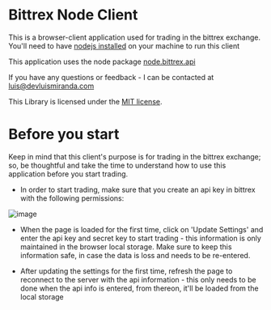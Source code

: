  Bittrex Node Client
 =====================
This is a browser-client application used for trading in the bittrex exchange.
You'll need to have [nodejs installed](https://nodejs.org/en/download/package-manager/) on your machine to run this client

This application uses the node package [node.bittrex.api](https://github.com/dparlevliet/node.bittrex.api)

If you have any questions or feedback - I can be contacted at luis@devluismiranda.com

This Library is licensed under the [MIT license](https://github.com/dparlevliet/node.bittrex.api/blob/master/LICENSE).

Before you start
================
Keep in mind that this client's purpose is for trading in the bittrex exchange; so, be thoughtful and take the time to understand how to use this application before you start trading.

- In order to start trading, make sure that you create an api key in bittrex with the following permissions:

![image](https://user-images.githubusercontent.com/1113806/30525069-ed44bfce-9bc4-11e7-9f7d-d9cb3916771c.png)

- When the page is loaded for the first time, click on 'Update Settings' and enter the api key and secret key to start trading - this information is only maintained in the browser local storage. Make sure to keep this information safe, in case the data is loss and needs to be re-entered.

- After updating the settings for the first time, refresh the page to reconnect to the server with the api information - this only needs to be done when the api info is entered, from thereon, it'll be loaded from the local storage